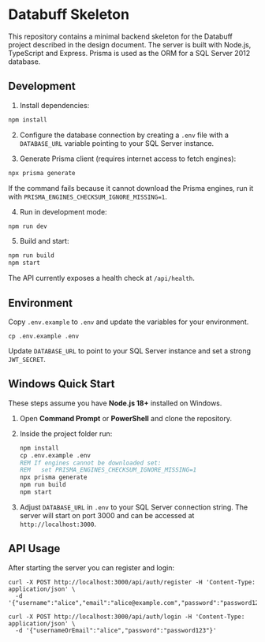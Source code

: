 # Databuff Skeleton

This repository contains a minimal backend skeleton for the Databuff project described in the design document. The server is built with Node.js, TypeScript and Express. Prisma is used as the ORM for a SQL Server 2012 database.

## Development

1. Install dependencies:

```bash
npm install
```

2. Configure the database connection by creating a `.env` file with a `DATABASE_URL` variable pointing to your SQL Server instance.

3. Generate Prisma client (requires internet access to fetch engines):

```bash
npx prisma generate
```

If the command fails because it cannot download the Prisma engines, run it with
`PRISMA_ENGINES_CHECKSUM_IGNORE_MISSING=1`.

4. Run in development mode:

```bash
npm run dev
```

5. Build and start:

```bash
npm run build
npm start
```

The API currently exposes a health check at `/api/health`.

## Environment

Copy `.env.example` to `.env` and update the variables for your environment.

```
cp .env.example .env
```

Update `DATABASE_URL` to point to your SQL Server instance and set a strong `JWT_SECRET`.

## Windows Quick Start

These steps assume you have **Node.js 18+** installed on Windows.

1. Open **Command Prompt** or **PowerShell** and clone the repository.
2. Inside the project folder run:

   ```cmd
   npm install
   cp .env.example .env
   REM If engines cannot be downloaded set:
   REM   set PRISMA_ENGINES_CHECKSUM_IGNORE_MISSING=1
   npx prisma generate
   npm run build
   npm start
   ```

3. Adjust `DATABASE_URL` in `.env` to your SQL Server connection string. The server
   will start on port 3000 and can be accessed at `http://localhost:3000`.

## API Usage

After starting the server you can register and login:

```
curl -X POST http://localhost:3000/api/auth/register -H 'Content-Type: application/json' \
  -d '{"username":"alice","email":"alice@example.com","password":"password123"}'

curl -X POST http://localhost:3000/api/auth/login -H 'Content-Type: application/json' \
  -d '{"usernameOrEmail":"alice","password":"password123"}'
```
